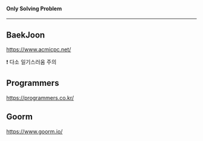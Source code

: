 #### Only Solving Problem
---

## BaekJoon
https://www.acmicpc.net/

❗ 다소 일기스러움 주의

## Programmers
https://programmers.co.kr/

## Goorm
https://www.goorm.io/
